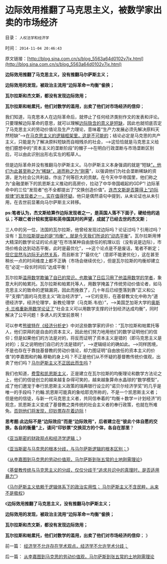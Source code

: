 # 边际效用推翻了马克思主义，被数学家出卖的市场经济

目录： `人权法学和经济学` 

时间： `2014-11-04 20:46:43` 

原文链接：[http://blog.sina.com.cn/s/blog_5563a64d0102v7jx.html](http://blog.sina.com.cn/s/blog_5563a64d0102v7jx.html)

**边际效用推翻了马克思主义，没有推翻马尔萨斯主义；**

**边际效用的发现，被政治主流用“边际革命＝均衡”偷换；**

**瓦尔拉斯和杰文斯，都没有发现边际效用；**

**瓦尔拉斯和帕累托，他们对数学的滥用，出卖了他们对市场经济的信仰**；

我们知道，马克思本人在边际革命后，就停止了任何经济类别作文的发表和评论。只要理解边际革命的意思，就可以理解[边际隐含的意义是短缺](../../../2011/2/9/Alfred马歇尔经济学Vs马克思主义.md)，因此也就彻底否定了马克思主义的劳动价值论及生产力理论，意味着“生产力发展必须先解决原料天然短缺”——>[在马克思主义的逻辑框架里，这是不可能的](../../../2011/2/8/马克思主义“经济学”的罪恶！.md)；结论必定是马克思的共产主义，只能是为了解决原料短缺而自相残杀的社会，——>这恰恰就是马克思主义给他们臆想中的“资本主义的垄断阶段”的帽子——>在明白行政垄断与市场垄断区别后，可以由此识别出形右实左的稻草人。

但是边际革命并没有推翻马尔萨斯主义。马尔萨斯主义本身强调的就是“短缺[”，他们为此甚至称之为“稀缺”，进而称之为“刚需](../../../2014/10/31/从李嘉图到马克思的劳动价值观，马尔萨斯到张五常的土地刚需理论.md)”，以强调他们为社会垄断稀缺的资源，是为社会公共利益，作出了何等巨大的贡献。在今天中华帝国里，他们称之为“金融垄断下的凯恩斯主义推动的高房价，拉动了中华帝国崛起的GDP”!
边际革命中的三位“发现者”也不全都提出了“交换创造价值”。[连杰文斯是否算得上“边际规律”的发现者之一，实在值得怀疑](../../../2011/2/12/中国古代“发现了”边际效应和帕累托累积.md)。他只是偶然语句中提到，从未论证也从未引用，在去世前显著向马尔萨斯主义转移。

**ps:笔者认为，杰文斯给算作边际发现者之一，是英国人落不下面子，硬给他的追认；不跟亡者计较和宽容和英帝国其时的声望，成就了已经去世的杰文斯**；

三人中的另一位，法国的瓦尔拉斯，他曾经发现过边际吗？论证过吗？引用过吗？没有！[瓦尔拉斯提出的是“均衡”，就是今天我们所说的“动态平衡](../../../2011/2/9/瓦尔拉斯没有发现边际效用，A.马歇尔没有理解“边际”.md)”。瓦尔拉斯用博大精深的数学论证的论点是“在市场某种自由放任的机理以后（没有说是边际），市场价格会达到动态平衡，此时是最优化”，——>这个论点是不是废话，笔者不断定；[但它显然与边际无必然关系](../../../2011/2/10/经济学的科学方法论与量子力学相似.md)，而且断言了“最优化”（意即不能更优化），这在甚至稍长一点的时间维度上都不正确（市场会继续优化），但是瓦尔拉斯的均衡却建立在“必定一段长时间后”达成平衡！

瓦尔拉斯[滥用数学欺骗了自已的常识，也欺骗了日后习用了他滥用数学的学者](../../../2012/10/12/滥用数学的起源和历史贡献；.md)，象意大利的帕累托。瓦尔拉斯和帕累托等人，用数学掩盖了传统劳动价值论者，如马克思主义的致命的逻辑漏洞，因此而挽救了，几十年后已经堕落到靠“正义和公平”支撑门面的马克思主义“政治经济学”，——>它的变形，在基督教文化中称为“道德经济学，经济伦理学，新教伦理学（马克斯.韦伯）”，——>美国芝加哥大学的[奥斯卡.兰格重新用数学论证了](../../../2011/2/3/计划经济内核数学理性主义，米塞斯“社会主义不可运作”和兰格.md)“社会主义可以用数学支撑的计划经济达成均衡”，同时解决了公平问题！多诱人的天堂前景啊！

可以参考[熊彼特在《经济分析史](../../../2014/2/20/替格林斯潘作证，推荐熊彼特的《经济分析史》.md)》中对这些数学家的评价：“瓦尔拉斯和帕累托等人，他们崇拜的是自由的资本主义，因此他们努力地用他们的数学证明他们的信仰；但是如果他们的方法是对的，将反而证明了资本主义是错的（即马克思主义是对的）；反之说明他们自已的方法是错的”，——>逻辑结论的确如此。——>同样困境，不是也存在于靠拢基督教的劳动价值论，却力图证明“自由放任的资本主义的价值”的李嘉图和约翰.穆勒的身上吗？不正是他们从不怀疑的基督教传统价值观，出卖了他们吗？[马尔萨斯主义不正因此而生吗](../../../2014/10/30/亚当斯密与马克思的根本分歧，与马尔萨斯逻辑的根本区别.md)？

我们也知道，[费雪和凯恩斯主义](../../../2009/4/24/费雪教条和凯恩斯主义.md)，正是建立在瓦尔拉斯的均衡理论和数学方法论之上，他们的信徒创立的越来越复杂得可笑的，越来越象算命水晶球的“数学模型”，成了他们邀宠于奉行凯恩斯主义政策的瑞典银行设立的“诺贝尔经济学奖”的几乎是唯一的手段吗？约翰.凯恩斯可能真的象哈耶克所称的，不是一个凯恩斯主义者；但是他的信徒，与新一代马克思主义者，共同信奉着的“均衡＋数学＝计划经济”的观念，凯恩斯主义变成了基督教之类传统的社会主义者的奉行政策，也就在所难免。[否则他们将发现，印钞票存在着边际](../../../2014/3/18/用宏观理解“无限透支的边际”和宏观经济的伪科学.md)！

**思考题:此边际不是“边际效应”而是“边际效用”，后者建立在“彼此个体自愿的交换，各自的衡量”上，请问“印钞票”交换双方的个体，各自在那里**？

《[亚当斯密的财政观点和经济学逻辑；](../../../2014/10/28/亚当斯密的财政观点和经济学逻辑.md)》

《[亚当斯密与马克思的根本分歧，与马尔萨斯逻辑的根本区别；](../../../2014/10/30/亚当斯密与马克思的根本分歧，与马尔萨斯逻辑的根本区别.md)》

《[从李嘉图到马克思的劳动价值观，马尔萨斯到张五常的土地刚需理论](../../../2014/10/31/从李嘉图到马克思的劳动价值观，马尔萨斯到张五常的土地刚需理论.md)》

《[基督教传统与马克思主义的分歧，仅仅分歧于“追求共识中的真理时，是否适用暴力”](../../../2014/11/1/科学的结论非黑即白，族群冲突不可能非黑即白.md)》

《[马尔萨斯主义依赖于逻辑体系下的政治实用性；
马尔萨斯主义不含民粹，从来不是极权](../../../2014/11/2/马尔萨斯主义不民粹，重视逻辑和政治实用性.md)》

《**边际效用推翻了马克思主义，没有推翻马尔萨斯主义；**

**边际效用的发现，被政治主流用“边际革命＝均衡”偷换；**

**瓦尔拉斯和杰文斯，都没有发现边际效用；**

**瓦尔拉斯和帕累托，他们对数学的滥用，出卖了他们对市场经济的信仰**； 》

前一篇： [经济学不允许存在学术观点，经济学不允许学术分歧；](../../../2014/11/5/经济学不允许存在学术观点，经济学不允许学术分歧；.md)

后一篇： [从李嘉图到马克思的劳动价值观，马尔萨斯到张五常的土地刚需理论](../../../2014/10/31/从李嘉图到马克思的劳动价值观，马尔萨斯到张五常的土地刚需理论.md)

